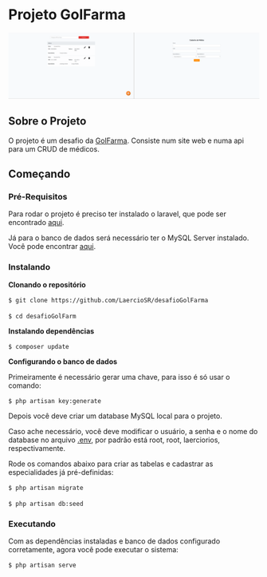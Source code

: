 



# Projeto GolFarma

![Preview-Screens](https://github.com/LaercioSR/desafioGolFarma/blob/master/public/imagens/telas.png)


## Sobre o Projeto

O projeto é um desafio da [GolFarma](https://golfarma.com.br/). Consiste num site web e numa api para um CRUD de médicos.

## Começando

### Pré-Requisitos

Para rodar o projeto é preciso ter instalado o laravel, que pode ser encontrado [aqui](https://laravel.com/docs/6.x).

Já para o banco de dados será necessário ter o MySQL Server instalado. Você pode encontrar [aqui](https://dev.mysql.com/downloads/mysql/).

### Instalando

**Clonando o repositório**

```
$ git clone https://github.com/LaercioSR/desafioGolFarma

$ cd desafioGolFarm
```

**Instalando dependências**

```
$ composer update
```

**Configurando o banco de dados**

Primeiramente é necessário gerar uma chave, para isso é só usar o comando:

```
$ php artisan key:generate
```

Depois você deve criar um database MySQL local para o projeto.

Caso ache necessário, você deve modificar o usuário, a senha e o nome do database no arquivo [.env](https://github.com/LaercioSR/desafioGolFarma/blob/master/.env), por padrão está root, root, laerciorios, respectivamente.

Rode os comandos abaixo para criar as tabelas e cadastrar as especialidades já pré-definidas:

```
$ php artisan migrate

$ php artisan db:seed
```

### Executando

Com as dependências instaladas e banco de dados configurado corretamente, agora você pode executar o sistema:

```
$ php artisan serve
```
